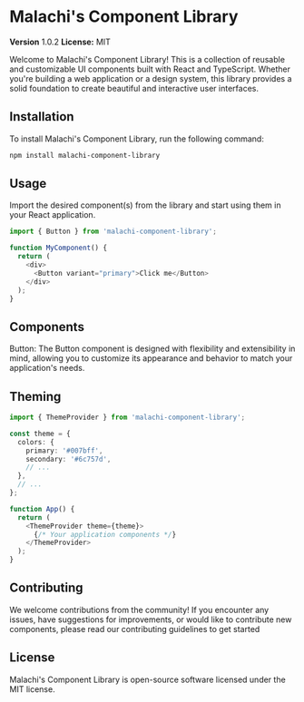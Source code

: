 # Malachi's Component Library

**Version** 1.0.2
**License:** MIT

Welcome to Malachi's Component Library! This is a collection of reusable and customizable UI components built with React and TypeScript. Whether you're building a web application or a design system, this library provides a solid foundation to create beautiful and interactive user interfaces.

## Installation

To install Malachi's Component Library, run the following command:

```bash
npm install malachi-component-library
```

## Usage

Import the desired component(s) from the library and start using them in your React application.

```ts
import { Button } from 'malachi-component-library';

function MyComponent() {
  return (
    <div>
      <Button variant="primary">Click me</Button>
    </div>
  );
}
```

## Components

Button: The Button component is designed with flexibility and extensibility in mind, allowing you to customize its appearance and behavior to match your application's needs.

## Theming

```ts
import { ThemeProvider } from 'malachi-component-library';

const theme = {
  colors: {
    primary: '#007bff',
    secondary: '#6c757d',
    // ...
  },
  // ...
};

function App() {
  return (
    <ThemeProvider theme={theme}>
      {/* Your application components */}
    </ThemeProvider>
  );
}
```

## Contributing

We welcome contributions from the community! If you encounter any issues, have suggestions for improvements, or would like to contribute new components, please read our contributing guidelines to get started

## License

Malachi's Component Library is open-source software licensed under the MIT license.